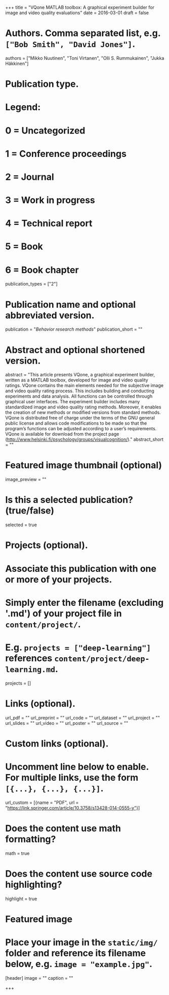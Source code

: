 +++
title = "VQone MATLAB toolbox: A graphical experiment builder for image and video quality evaluations"
date = 2016-03-01
draft = false

# Authors. Comma separated list, e.g. `["Bob Smith", "David Jones"]`.
authors = ["Mikko Nuutinen", "Toni Virtanen", "Olli S. Rummukainen", "Jukka Häkkinen"]

# Publication type.
# Legend:
# 0 = Uncategorized
# 1 = Conference proceedings
# 2 = Journal
# 3 = Work in progress
# 4 = Technical report
# 5 = Book
# 6 = Book chapter
publication_types = ["2"]

# Publication name and optional abbreviated version.
publication = "*Behavior research methods*"
publication_short = ""

# Abstract and optional shortened version.
abstract = "This article presents VQone, a graphical experiment builder, written as a MATLAB toolbox, developed for image and video quality ratings. VQone contains the main elements needed for the subjective image and video quality rating process. This includes building and conducting experiments and data analysis. All functions can be controlled through graphical user interfaces. The experiment builder includes many standardized image and video quality rating methods. Moreover, it enables the creation of new methods or modified versions from standard methods. VQone is distributed free of charge under the terms of the GNU general public license and allows code modifications to be made so that the program’s functions can be adjusted according to a user’s requirements. VQone is available for download from the project page (http://www.helsinki.fi/psychology/groups/visualcognition/)."
abstract_short = ""

# Featured image thumbnail (optional)
image_preview = ""

# Is this a selected publication? (true/false)
selected = true

# Projects (optional).
#   Associate this publication with one or more of your projects.
#   Simply enter the filename (excluding '.md') of your project file in `content/project/`.
#   E.g. `projects = ["deep-learning"]` references `content/project/deep-learning.md`.
projects = []

# Links (optional).
url_pdf = ""
url_preprint = ""
url_code = ""
url_dataset = ""
url_project = ""
url_slides = ""
url_video = ""
url_poster = ""
url_source = ""

# Custom links (optional).
#   Uncomment line below to enable. For multiple links, use the form `[{...}, {...}, {...}]`.
url_custom = [{name = "PDF", url = "https://link.springer.com/article/10.3758/s13428-014-0555-y"}]

# Does the content use math formatting?
math = true

# Does the content use source code highlighting?
highlight = true

# Featured image
# Place your image in the `static/img/` folder and reference its filename below, e.g. `image = "example.jpg"`.
[header]
image = ""
caption = ""

+++
